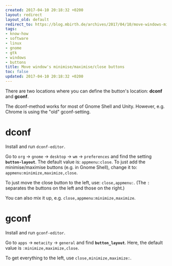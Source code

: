 ```yaml
---
created: 2017-04-10 20:18:32 +0200
layout: redirect
layout_old: default
redirect_to: https://blog.mbirth.de/archives/2017/04/10/move-windows-minimisemaximiseclose-buttons.html
tags:
- know-how
- software
- linux
- gnome
- gtk
- windows
- buttons
title: Move window's minimise/maximise/close buttons
toc: false
updated: 2017-04-10 20:18:32 +0200
---
```


There are two locations where you can define the button's location: **dconf** and **gconf**.

The dconf-method works for most of Gnome Shell and Unity. However, e.g. Chrome is using the "old"
gconf-setting.


dconf
=====

Install and run `dconf-editor`.

Go to `org` → `gnome` → `desktop` → `wm` → `preferences` and find the setting **`button-layout`**.
The default value is: `appmenu:close`. To just add the minimise/maximise buttons (e.g. in Gnome Shell),
change it to: `appmenu:minimize,maximize,close`.

To just move the close button to the left, use: `close,appmenu:`. (The `:` separates the buttons on
the left and those on the right.)

You can also mix it up, e.g. `close,appmenu:minimize,maximize`.


gconf
=====

Install and run `gconf-editor`.

Go to `apps` → `metacity` → `general` and find **`button_layout`**.
Here, the default value is `:minimize,maximize,close`.

To get everything to the left, use `close,minimize,maximize:`.